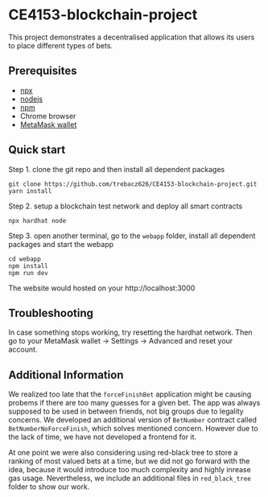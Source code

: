 # CE4153-blockchain-project

This project demonstrates a decentralised application that allows its users to place different types of bets.

## Prerequisites
* [npx](https://www.npmjs.com/package/npx)
* [nodejs](https://nodejs.org/en/download/package-manager/)
* [npm](https://nodejs.org/en/download/package-manager/)
* Chrome browser
* [MetaMask wallet](https://chrome.google.com/webstore/category/extensions)

## Quick start

Step 1. clone the git repo and then install all dependent packages
```
git clone https://github.com/trebacz626/CE4153-blockchain-project.git
yarn install
```

Step 2. setup a blockchain test network and deploy all smart contracts
```
npx hardhat node
```

Step 3. open another terminal, go to the `webapp` folder, install all dependent packages and start the webapp
```
cd webapp
npm install
npm run dev
```

The website would hosted on your http://localhost:3000

## Troubleshooting

In case something stops working, try resetting the hardhat network. Then go to your MetaMask wallet &rarr; Settings &rarr; Advanced and reset your account.


## Additional Information
We realized too late that the ```forceFinishBet``` application might be causing probems if there are too many guesses for a given bet. The app was always supposed to be used in between friends, not big groups due to legality concerns. We developed an additional version of ```BetNumber``` contract called ```BetNumberNoForceFinish```, which solves mentioned concern. However due to the lack of time, we have not developed a frontend for it.

At one point we were also considering using red-black tree to store a ranking of most valued bets at a time, but we did not go forward with the idea, because it would introduce too much complexity and highly inrease gas usage. Nevertheless, we include an additional files in ```red_black_tree``` folder to show our work.